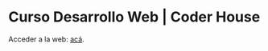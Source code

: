 # Curso Desarrollo Web | Coder House

Acceder a la web: [acá](https://nicoarbio.github.io/coderhouse-desarrolloweb/).

